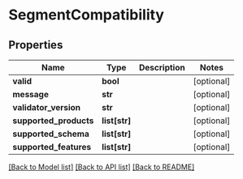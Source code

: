 # SegmentCompatibility

## Properties
Name | Type | Description | Notes
------------ | ------------- | ------------- | -------------
**valid** | **bool** |  | [optional] 
**message** | **str** |  | [optional] 
**validator_version** | **str** |  | [optional] 
**supported_products** | **list[str]** |  | [optional] 
**supported_schema** | **list[str]** |  | [optional] 
**supported_features** | **list[str]** |  | [optional] 

[[Back to Model list]](../README.md#documentation-for-models) [[Back to API list]](../README.md#documentation-for-api-endpoints) [[Back to README]](../README.md)

